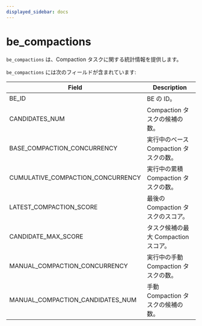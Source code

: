```yaml
---
displayed_sidebar: docs
---
```


# be_compactions

`be_compactions` は、Compaction タスクに関する統計情報を提供します。

`be_compactions` には次のフィールドが含まれています:

| **Field**                         | **Description**                                      |
| --------------------------------- | ---------------------------------------------------- |
| BE_ID                             | BE の ID。                                           |
| CANDIDATES_NUM                    | Compaction タスクの候補の数。                        |
| BASE_COMPACTION_CONCURRENCY       | 実行中のベース Compaction タスクの数。               |
| CUMULATIVE_COMPACTION_CONCURRENCY | 実行中の累積 Compaction タスクの数。                 |
| LATEST_COMPACTION_SCORE           | 最後の Compaction タスクのスコア。                   |
| CANDIDATE_MAX_SCORE               | タスク候補の最大 Compaction スコア。                 |
| MANUAL_COMPACTION_CONCURRENCY     | 実行中の手動 Compaction タスクの数。                 |
| MANUAL_COMPACTION_CANDIDATES_NUM  | 手動 Compaction タスクの候補の数。                   |